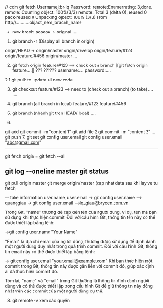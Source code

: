 // cdm git fetch
Usernamej:br-lq
Password:
remote:Enumerrating: 3,done.
remote: Counting object: 100%(3/3)
remote: Total 3 (delta 0), reused 0, pack-reused 0
Unpacking ojbect: 100% (3/3)
From http//...........objact_nem_bracnh_name
* new brach: aaaaaa -> original ....

1. git branch -r 
(Display all branch in origin)

origin/HEAD -> origin/master
origin/develop
origin/feature/#123
origin/feature/#456
origin/master
...

2. git fetch origin feature/#123   --> check out a branch [[git fetch origin feature....]] ??? ??????
username:....
password:....


2.1 git pull: to update all new code

3. git checkout feature/#!23   --> need to (check out a branch)
(to take)
....
....
4. git branch (all branch in local)
feature/#123
feature/#456


5. git branch
(nhanh git tren HEAD/ local)
....

6. 
git add 
git commit -m "content 1"
git add file 2
git commit -m "content 2"
...
git push
7. git set 
git config  user.email
git config  user.email "abc@gmail.com"

-------
git fetch origin = git fetch --all

git log --oneline master
git status
---
git pull origin master
git merge origin/master (cap nhat data sau khi lay ve tu fetch)

-- take information user.name, user.email
-> git config user.name
	--> quanggiau
-> git config user.email
	-->lq_giau@brycen.com.vn

Trong Git, "name" thường đề cập đến tên của người dùng, ví dụ, tên mà bạn sử dụng khi thực hiện commit.
Đối với cấu hình Git, thông tin tên này có thể được thiết lập bằng lệnh:

->git config user.name "Your Name"

"Email" là địa chỉ email của người dùng, thường được sử dụng để định danh một người dùng duy nhất trong quá trình commit.
Đối với cấu hình Git, thông tin email này có thể được thiết lập bằng lệnh:

-> git config user.email "your.email@example.com"
Khi bạn thực hiện một commit trong Git, thông tin này được gắn liền với commit đó, giúp xác định ai đã thực hiện commit đó.

Tóm lại, "name" và "email" trong Git thường là thông tin định danh người dùng và có thể được thiết lập trong cấu hình Git để giữ thông tin này đồng nhất trên các commit của một người dùng cụ thể.

8. git remote -v
xem các quyền
